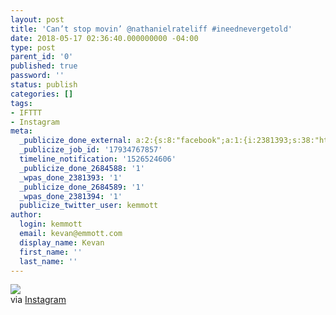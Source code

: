 ```yaml
---
layout: post
title: 'Can’t stop movin’ @nathanielrateliff #ineednevergetold'
date: 2018-05-17 02:36:40.000000000 -04:00
type: post
parent_id: '0'
published: true
password: ''
status: publish
categories: []
tags:
- IFTTT
- Instagram
meta:
  _publicize_done_external: a:2:{s:8:"facebook";a:1:{i:2381393;s:38:"https://facebook.com/10155283906916816";}s:7:"twitter";a:1:{i:2381394;s:53:"https://twitter.com/kemmott/status/996942593471762432";}}
  _publicize_job_id: '17934767857'
  timeline_notification: '1526524606'
  _publicize_done_2684588: '1'
  _wpas_done_2381393: '1'
  _publicize_done_2684589: '1'
  _wpas_done_2381394: '1'
  publicize_twitter_user: kemmott
author:
  login: kemmott
  email: kevan@emmott.com
  display_name: Kevan
  first_name: ''
  last_name: ''
---
```

<div><img src="{{ site.url }}/assets/images/blog/23531-32620936_1885614141470656_5754893767299563520_n.jpg" style="max-width:600px;" />
<div>via <a href="https://ift.tt/2InH9OA">Instagram</a></div>
</div>
